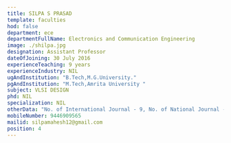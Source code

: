 ```yaml
---
title: SILPA S PRASAD
template: faculties
hod: false
department: ece
departmentFullName: Electronics and Communication Engineering
image: ./shilpa.jpg
designation: Assistant Professor
dateOfJoining: 30 July 2016
experienceTeaching: 9 years
experienceIndustry: NIL
ugAndInstitution: "B.Tech,M.G.University."
pgAndInstitution: "M.Tech,Amrita University "
subject: VLSI DESIGN
phd: NIL
specialization: NIL
otherData: "No. of International Journal - 9, No. of National Journal - 1,No. of International Conferences - 8, No.of national conferences - 7"
mobileNumber: 9446909565
mailid: silpamahesh12@gmail.com
position: 4
---
```

